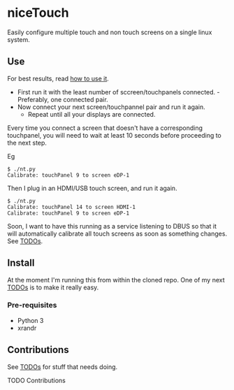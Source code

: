 # niceTouch
Easily configure multiple touch and non touch screens on a single linux system.

## Use

For best results, read [how to use it](docs/howToUseIt.md).

* First run it with the least number of sccreen/touchpanels connected. - Preferably, one connected pair.
* Now connect your next screen/touchpannel pair and run it again.
  * Repeat until all your displays are connected.

Every time you connect a screen that doesn't have a corresponding touchpanel, you will need to wait at least 10 seconds before proceeding to the next step.

Eg

    $ ./nt.py 
    Calibrate: touchPanel 9 to screen eDP-1

Then I plug in an HDMI/USB touch screen, and run it again.

    $ ./nt.py 
    Calibrate: touchPanel 14 to screen HDMI-1
    Calibrate: touchPanel 9 to screen eDP-1

Soon, I want to have this running as a service listening to DBUS so that it will automatically calibrate all touch screens as soon as something changes. See [TODOs](docs/todos.md).

## Install

At the moment I'm running this from within the cloned repo. One of my next [TODOs](docs/todos.md) is to make it really easy.

### Pre-requisites
* Python 3
* xrandr

## Contributions

See [TODOs](docs/todos.md) for stuff that needs doing.

TODO Contributions
